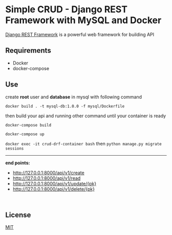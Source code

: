 # Simple CRUD - Django REST Framework with MySQL and Docker

[Django REST Framework](https://www.django-rest-framework.org/) is a powerful web framework for building API 


## Requirements
- Docker
- docker-compose

## Use

create **root** user and **database** in mysql with following command

`docker build . -t mysql-db:1.0.0 -f mysql/Dockerfile`

then build your api and running other command until your container is ready 

`docker-compose build`

`docker-compose up`

`docker exec -it crud-drf-container bash` then `python manage.py migrate sessions`

----------------------

**end points:**

- http://127.0.0.1:8000/api/v1/create
- http://127.0.0.1:8000/api/v1/read
- http://127.0.0.1:8000/api/v1/update/{pk}
- http://127.0.0.1:8000/api/v1/delete/{pk}

<br>

## License

[MIT](https://github.com/esmail-ebrahimi/crud-drf/blob/main/LICENSE)